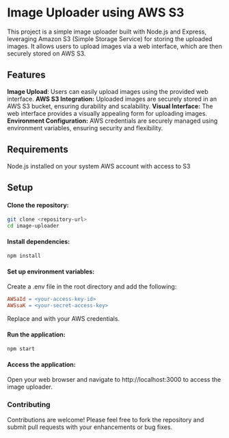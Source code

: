 # Image Uploader using AWS S3
This project is a simple image uploader built with Node.js and Express, leveraging Amazon S3 (Simple Storage Service) for storing the uploaded images. It allows users to upload images via a web interface, which are then securely stored on AWS S3.

## Features
**Image Upload**: Users can easily upload images using the provided web interface.
**AWS S3 Integration:** Uploaded images are securely stored in an AWS S3 bucket, ensuring durability and scalability.
**Visual Interface:** The web interface provides a visually appealing form for uploading images.
**Environment Configuration:** AWS credentials are securely managed using environment variables, ensuring security and flexibility.
## Requirements
Node.js installed on your system
AWS account with access to S3
## Setup
#### Clone the repository:
```bash
git clone <repository-url>
cd image-uploader
```

#### Install dependencies:
```bash
npm install
```

#### Set up environment variables:
Create a .env file in the root directory and add the following:

```makefile
AWSaId = <your-access-key-id>
AWSsaK = <your-secret-access-key>
```
Replace <your-access-key-id> and <your-secret-access-key> with your AWS credentials.

#### Run the application:
```bash
npm start
```
#### Access the application:
Open your web browser and navigate to http://localhost:3000 to access the image uploader.

### Contributing
Contributions are welcome! Please feel free to fork the repository and submit pull requests with your enhancements or bug fixes.
